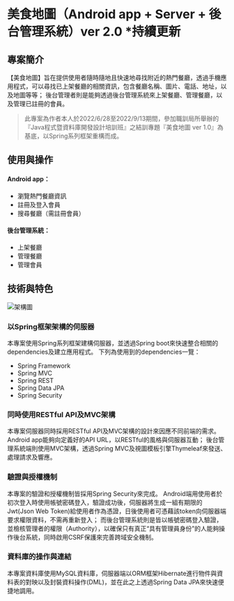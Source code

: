 # 美食地圖（Android app + Server + 後台管理系統）ver 2.0 *持續更新


## 專案簡介

【美食地圖】旨在提供使用者隨時隨地且快速地尋找附近的熱門餐廳，透過手機應用程式，可以尋找已上架餐廳的相關資訊，包含餐廳名稱、圖片、電話、地址，以及地圖等等；
後台管理者則是能夠透過後台管理系統來上架餐廳、管理餐廳，以及管理已註冊的會員。

>此專案為作者本人於2022/6/28至2022/9/13期間，參加職訓局所舉辦的『Java程式暨資料庫開發設計培訓班』之結訓專題『美食地圖 ver 1.0』為基底，以Spring系列框架重構而成。

## 使用與操作

#### Android app：
- 瀏覽熱門餐廳資訊
- 註冊及登入會員
- 搜尋餐廳（需註冊會員）

#### 後台管理系統：
- 上架餐廳
- 管理餐廳
- 管理會員

## 技術與特色

![架構圖](https://i.imgur.com/IVqtmKc.png)

### 以Spring框架架構的伺服器
本專案使用Spring系列框架建構伺服器，並透過Spring boot來快速整合相關的dependencies及建立應用程式。
下列為使用到的dependencies一覽：
- Spring Framework
- Spring MVC
- Spring REST
- Spring Data JPA
- Spring Security

### 同時使用RESTful API及MVC架構
本專案伺服器同時採用RESTful API及MVC架構的設計來因應不同前端的需求。Android app能夠向定義好的API URL，以RESTful的風格與伺服器互動；
後台管理系統端則使用MVC架構，透過Spring MVC及視圖模板引擎Thymeleaf來發送、處理請求及響應。

### 驗證與授權機制
本專案的驗證和授權機制皆採用Spring Security來完成。
Android端用使用者於初次登入時使用帳號密碼登入，驗證成功後，伺服器將生成一組有期限的Jwt(Json Web Token)給使用者作為憑證，日後使用者可憑藉該token向伺服器端要求權限資料，不需再重新登入；
而後台管理系統則是皆以帳號密碼登入驗證，並檢核管理者的權限（Authority），以確保只有真正“具有管理員身份”的人能夠操作後台系統，同時啟用CSRF保護來完善跨域安全機制。

### 資料庫的操作與連結
本專案資料庫使用MySQL資料庫，伺服器端以ORM框架Hibernate進行物件與資料表的對映以及封裝資料操作(DML)，並在此之上透過Spring Data JPA來快速便捷地調用。
